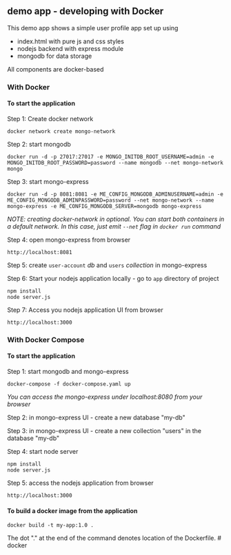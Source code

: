 ## demo app - developing with Docker

This demo app shows a simple user profile app set up using 
- index.html with pure js and css styles
- nodejs backend with express module
- mongodb for data storage

All components are docker-based

### With Docker

#### To start the application

Step 1: Create docker network

    docker network create mongo-network 

Step 2: start mongodb 

    docker run -d -p 27017:27017 -e MONGO_INITDB_ROOT_USERNAME=admin -e MONGO_INITDB_ROOT_PASSWORD=password --name mongodb --net mongo-network mongo    

Step 3: start mongo-express
    
    docker run -d -p 8081:8081 -e ME_CONFIG_MONGODB_ADMINUSERNAME=admin -e ME_CONFIG_MONGODB_ADMINPASSWORD=password --net mongo-network --name mongo-express -e ME_CONFIG_MONGODB_SERVER=mongodb mongo-express   

_NOTE: creating docker-network in optional. You can start both containers in a default network. In this case, just emit `--net` flag in `docker run` command_

Step 4: open mongo-express from browser

    http://localhost:8081

Step 5: create `user-account` _db_ and `users` _collection_ in mongo-express

Step 6: Start your nodejs application locally - go to `app` directory of project 

    npm install 
    node server.js
    
Step 7: Access you nodejs application UI from browser

    http://localhost:3000

### With Docker Compose

#### To start the application

Step 1: start mongodb and mongo-express

    docker-compose -f docker-compose.yaml up
    
_You can access the mongo-express under localhost:8080 from your browser_
    
Step 2: in mongo-express UI - create a new database "my-db"

Step 3: in mongo-express UI - create a new collection "users" in the database "my-db"       
    
Step 4: start node server 

    npm install
    node server.js
    
Step 5: access the nodejs application from browser 

    http://localhost:3000

#### To build a docker image from the application

    docker build -t my-app:1.0 .       
    
The dot "." at the end of the command denotes location of the Dockerfile.
#   d o c k e r  
 
